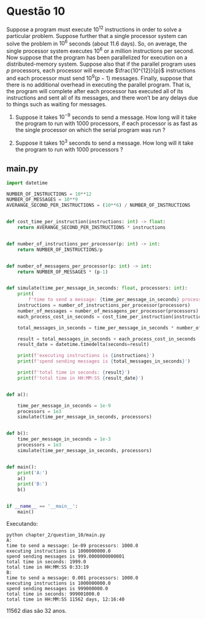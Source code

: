# Questão 10


Suppose a program must execute $10^{12}$ instructions in order to solve a particular problem. Suppose further that a single processor system can solve the problem in $10^6$ seconds (about 11.6 days). So, on average, the single processor system executes $10^6$ or a million instructions per second. Now suppose that the program has been parallelized for execution on a distributed-memory system. Suppose also that if the parallel program uses $p$ processors, each processor will execute $\frac{10^{12}}{p}$ instructions and each processor must send $10^9( p − 1)$ messages. Finally, suppose that there is no additional overhead in executing the parallel program. That is, the program will complete after each processor has executed all of its instructions and sent all of its messages, and there won’t be any delays due to things such as waiting for messages.

1.  Suppose it takes $10^{-9}$ seconds to send a message. How long will it take the program to run with 1000 processors, if each processor is as fast as the single processor on which the serial program was run ?  

2. Suppose it takes $10^3$ seconds to send a message. How long will it take the program to run with 1000 processors ?


## main.py

```py
import datetime

NUMBER_OF_INSTRUCTIONS = 10**12
NUMBER_OF_MESSAGES = 10**9
AVERANGE_SECOND_PER_INSTRUCTIONS = (10**6) / NUMBER_OF_INSTRUCTIONS


def cost_time_per_instruction(instructions: int) -> float:
    return AVERANGE_SECOND_PER_INSTRUCTIONS * instructions


def number_of_instructions_per_processor(p: int) -> int:
    return NUMBER_OF_INSTRUCTIONS/p


def number_of_messagens_per_processor(p: int) -> int:
    return NUMBER_OF_MESSAGES * (p-1)


def simulate(time_per_message_in_seconds: float, processors: int):
    print(
        f'time to send a message: {time_per_message_in_seconds} processors: {processors}')
    instructions = number_of_instructions_per_processor(processors)
    number_of_messages = number_of_messagens_per_processor(processors)
    each_process_cost_in_seconds = cost_time_per_instruction(instructions)

    total_messages_in_seconds = time_per_message_in_seconds * number_of_messages

    result = total_messages_in_seconds + each_process_cost_in_seconds
    result_date = datetime.timedelta(seconds=result)

    print(f'executing instructions is {instructions}')
    print(f'spend sending messages is {total_messages_in_seconds}')

    print(f'total time in seconds: {result}')
    print(f'total time in HH:MM:SS {result_date}')


def a():

    time_per_message_in_seconds = 1e-9
    processors = 1e3
    simulate(time_per_message_in_seconds, processors)


def b():
    time_per_message_in_seconds = 1e-3
    processors = 1e3
    simulate(time_per_message_in_seconds, processors)


def main():
    print('A:')
    a()
    print('B:')
    b()


if __name__ == '__main__':
    main()
```
Executando:
```shell
python chapter_2/question_10/main.py
A:
time to send a message: 1e-09 processors: 1000.0
executing instructions is 1000000000.0
spend sending messages is 999.0000000000001
total time in seconds: 1999.0
total time in HH:MM:SS 0:33:19
B:
time to send a message: 0.001 processors: 1000.0
executing instructions is 1000000000.0
spend sending messages is 999000000.0
total time in seconds: 999001000.0
total time in HH:MM:SS 11562 days, 12:16:40
```
11562 dias são 32 anos.
